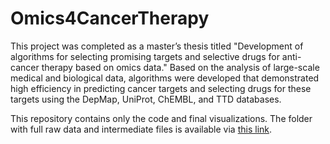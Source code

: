 # Omics4CancerTherapy

This project was completed as a master’s thesis titled "Development of algorithms for selecting promising targets and selective drugs for anti-cancer therapy based on omics data." Based on the analysis of large-scale medical and biological data, algorithms were developed that demonstrated high efficiency in predicting cancer targets and selecting drugs for these targets using the DepMap, UniProt, ChEMBL, and TTD databases.

This repository contains only the code and final visualizations. The folder with full raw data and intermediate files is available via [this link](https://docs.google.com/document/d/1vAeP58OGe4vABr9Ekc356JO16omAeBLB/edit?usp=drive_link&ouid=115930597739969036594&rtpof=true&sd=true).
